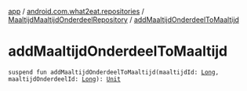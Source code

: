 [app](../../index.md) / [android.com.what2eat.repositories](../index.md) / [MaaltijdMaaltijdOnderdeelRepository](index.md) / [addMaaltijdOnderdeelToMaaltijd](./add-maaltijd-onderdeel-to-maaltijd.md)

# addMaaltijdOnderdeelToMaaltijd

`suspend fun addMaaltijdOnderdeelToMaaltijd(maaltijdId: `[`Long`](https://kotlinlang.org/api/latest/jvm/stdlib/kotlin/-long/index.html)`, maaltijdOnderdeelId: `[`Long`](https://kotlinlang.org/api/latest/jvm/stdlib/kotlin/-long/index.html)`): `[`Unit`](https://kotlinlang.org/api/latest/jvm/stdlib/kotlin/-unit/index.html)